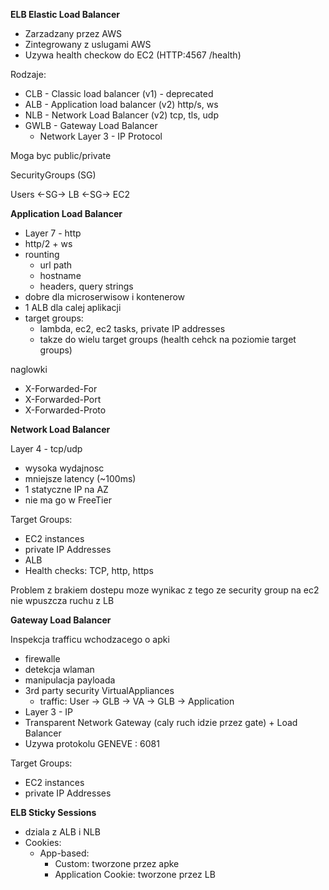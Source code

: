 **ELB Elastic Load Balancer**

* Zarzadzany przez AWS
* Zintegrowany z uslugami AWS
* Uzywa health checkow do EC2 (HTTP:4567 /health)

Rodzaje:
* CLB - Classic load balancer (v1) - deprecated
* ALB - Application load balancer (v2) http/s, ws
* NLB - Network Load Balancer (v2) tcp, tls, udp
* GWLB - Gateway Load Balancer
  *  Network Layer 3 - IP Protocol

Moga byc public/private 

SecurityGroups (SG)

Users <-SG-> LB <-SG-> EC2

**Application Load Balancer**

* Layer 7 - http
* http/2 + ws
* rounting
  *  url path
  *  hostname
  *  headers, query strings
* dobre dla microserwisow i kontenerow
* 1 ALB dla calej aplikacji
* target groups: 
  *  lambda, ec2, ec2 tasks, private IP addresses
  * takze do wielu target groups (health cehck na poziomie target groups)
  
naglowki
* X-Forwarded-For
* X-Forwarded-Port
* X-Forwarded-Proto

**Network Load Balancer**

Layer 4 - tcp/udp

* wysoka wydajnosc
* mniejsze latency (~100ms)
* 1 statyczne IP na AZ
* nie ma go w FreeTier

Target Groups:
* EC2 instances
* private IP Addresses
* ALB
* Health checks: TCP, http, https

Problem z brakiem dostepu moze wynikac z tego ze security group na ec2 nie wpuszcza ruchu z LB

**Gateway Load Balancer**

Inspekcja trafficu wchodzacego o apki
* firewalle
* detekcja wlaman
* manipulacja payloada
* 3rd party security VirtualAppliances
  * traffic: User -> GLB -> VA -> GLB -> Application 
* Layer 3 - IP
* Transparent Network Gateway (caly ruch idzie przez gate) + Load Balancer
* Uzywa protokolu GENEVE : 6081

Target Groups:
* EC2 instances
* private IP Addresses

**ELB Sticky Sessions**

* dziala z ALB i NLB
* Cookies:
  * App-based:
    * Custom: tworzone przez apke
    * Application Cookie: tworzone przez LB




